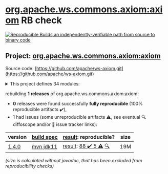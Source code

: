 [org.apache.ws.commons.axiom:axiom](https://central.sonatype.com/artifact/org.apache.ws.commons.axiom/axiom/versions) RB check
=======

[![Reproducible Builds](https://reproducible-builds.org/images/logos/rb.svg) an independently-verifiable path from source to binary code](https://reproducible-builds.org/)

## Project: [org.apache.ws.commons.axiom:axiom](https://central.sonatype.com/artifact/org.apache.ws.commons.axiom/axiom/versions)

Source code: [https://github.com/apache/ws-axiom.git](https://github.com/apache/ws-axiom.git)

<details><summary>This project defines 34 modules:</summary>

* [org.apache.ws.commons.axiom:axiom](https://search.maven.org/artifact/org.apache.ws.commons.axiom/axiom/)
* [org.apache.ws.commons.axiom:axiom-api](https://search.maven.org/artifact/org.apache.ws.commons.axiom/axiom-api/)
* [org.apache.ws.commons.axiom:axiom-compat](https://search.maven.org/artifact/org.apache.ws.commons.axiom/axiom-compat/)
* [org.apache.ws.commons.axiom:axiom-dom](https://search.maven.org/artifact/org.apache.ws.commons.axiom/axiom-dom/)
* [org.apache.ws.commons.axiom:axiom-impl](https://search.maven.org/artifact/org.apache.ws.commons.axiom/axiom-impl/)
* [org.apache.ws.commons.axiom:axiom-jaxb](https://search.maven.org/artifact/org.apache.ws.commons.axiom/axiom-jaxb/)
* [org.apache.ws.commons.axiom:axiom-testsuite](https://search.maven.org/artifact/org.apache.ws.commons.axiom/axiom-testsuite/)
* [org.apache.ws.commons.axiom:axiom-truth](https://search.maven.org/artifact/org.apache.ws.commons.axiom/axiom-truth/)
* [org.apache.ws.commons.axiom:axiom-weaver](https://search.maven.org/artifact/org.apache.ws.commons.axiom/axiom-weaver/)
* [org.apache.ws.commons.axiom:axiom-weaver-annotations](https://search.maven.org/artifact/org.apache.ws.commons.axiom/axiom-weaver-annotations/)
* [org.apache.ws.commons.axiom:axiom-weaver-maven-plugin](https://search.maven.org/artifact/org.apache.ws.commons.axiom/axiom-weaver-maven-plugin/)
* [org.apache.ws.commons.axiom:base64-utils](https://search.maven.org/artifact/org.apache.ws.commons.axiom/base64-utils/)
* [org.apache.ws.commons.axiom:buildutils](https://search.maven.org/artifact/org.apache.ws.commons.axiom/buildutils/)
* [org.apache.ws.commons.axiom:buildutils-maven-plugin](https://search.maven.org/artifact/org.apache.ws.commons.axiom/buildutils-maven-plugin/)
* [org.apache.ws.commons.axiom:components](https://search.maven.org/artifact/org.apache.ws.commons.axiom/components/)
* [org.apache.ws.commons.axiom:core-mixins](https://search.maven.org/artifact/org.apache.ws.commons.axiom/core-mixins/)
* [org.apache.ws.commons.axiom:core-streams](https://search.maven.org/artifact/org.apache.ws.commons.axiom/core-streams/)
* [org.apache.ws.commons.axiom:dom-mixins](https://search.maven.org/artifact/org.apache.ws.commons.axiom/dom-mixins/)
* [org.apache.ws.commons.axiom:dom-testsuite](https://search.maven.org/artifact/org.apache.ws.commons.axiom/dom-testsuite/)
* [org.apache.ws.commons.axiom:implementations](https://search.maven.org/artifact/org.apache.ws.commons.axiom/implementations/)
* [org.apache.ws.commons.axiom:jaxen-testsuite](https://search.maven.org/artifact/org.apache.ws.commons.axiom/jaxen-testsuite/)
* [org.apache.ws.commons.axiom:jaxp-testsuite](https://search.maven.org/artifact/org.apache.ws.commons.axiom/jaxp-testsuite/)
* [org.apache.ws.commons.axiom:mixins](https://search.maven.org/artifact/org.apache.ws.commons.axiom/mixins/)
* [org.apache.ws.commons.axiom:multiton](https://search.maven.org/artifact/org.apache.ws.commons.axiom/multiton/)
* [org.apache.ws.commons.axiom:om-mixins](https://search.maven.org/artifact/org.apache.ws.commons.axiom/om-mixins/)
* [org.apache.ws.commons.axiom:saaj-testsuite](https://search.maven.org/artifact/org.apache.ws.commons.axiom/saaj-testsuite/)
* [org.apache.ws.commons.axiom:shade-axiom-xml](https://search.maven.org/artifact/org.apache.ws.commons.axiom/shade-axiom-xml/)
* [org.apache.ws.commons.axiom:soap-testsuite](https://search.maven.org/artifact/org.apache.ws.commons.axiom/soap-testsuite/)
* [org.apache.ws.commons.axiom:spring-ws-testsuite](https://search.maven.org/artifact/org.apache.ws.commons.axiom/spring-ws-testsuite/)
* [org.apache.ws.commons.axiom:testing](https://search.maven.org/artifact/org.apache.ws.commons.axiom/testing/)
* [org.apache.ws.commons.axiom:testutils](https://search.maven.org/artifact/org.apache.ws.commons.axiom/testutils/)
* [org.apache.ws.commons.axiom:xml-testsuite](https://search.maven.org/artifact/org.apache.ws.commons.axiom/xml-testsuite/)
* [org.apache.ws.commons.axiom:xml-truth](https://search.maven.org/artifact/org.apache.ws.commons.axiom/xml-truth/)
* [org.apache.ws.commons.axiom:xml-utils](https://search.maven.org/artifact/org.apache.ws.commons.axiom/xml-utils/)
</details>

rebuilding **1 releases** of org.apache.ws.commons.axiom:axiom:
- **0** releases were found successfully **fully reproducible** (100% reproducible artifacts :heavy_check_mark:),
- 1 had issues (some unreproducible artifacts :warning:, see eventual :mag: diffoscope and/or :memo: issue tracker links):

| version | [build spec](/BUILDSPEC.md) | [result](https://reproducible-builds.org/docs/jvm/): reproducible? | size |
| -- | --------- | ------ | -- |
| [1.4.0](https://search.maven.org/artifact/org.apache.ws.commons.axiom/axiom/1.4.0/pom) | [mvn jdk11](axiom-1.4.0.buildspec) | [result](axiom-1.4.0.buildinfo): [88 :heavy_check_mark:  5 :warning:](axiom-1.4.0.buildcompare) [:mag:](axiom-1.4.0.diffoscope) | 19M |

<i>(size is calculated without javadoc, that has been excluded from reproducibility checks)</i>
